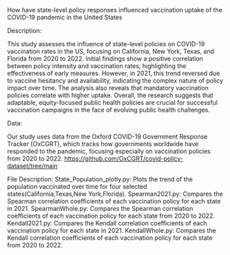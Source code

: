 How have state-level policy responses influenced vaccination uptake of the COVID-19 pandemic in the United States

Description: 

This study assesses the influence of state-level policies on COVID-19 vaccination rates in the US, 
focusing on California, New York, Texas, and Florida from 2020 to 2022. Initial findings
show a positive correlation between policy intensity and vaccination rates, highlighting the
effectiveness of early measures. However, in 2021, this trend reversed due to vaccine hesitancy
and availability, indicating the complex nature of policy impact over time. The analysis also
reveals that mandatory vaccination policies correlate with higher uptake. Overall, the research
suggests that adaptable, equity-focused public health policies are crucial for successful
vaccination campaigns in the face of evolving public health challenges.

Data: 

Our study uses data from the Oxford COVID-19 Government Response Tracker (OxCGRT), which tracks how governments worldwide have responded to the pandemic, focusing especially on vaccination policies from 2020 to 2022.
https://github.com/OxCGRT/covid-policy-dataset/tree/main


File Description:
State_Population_plotly.py: Plots the trend of the population vaccinated over time for four selected states(California,Texas,New York,Florida).
Spearman2021.py: Compares the Spearman correlation coefficients of each vaccination policy for each state in 2021.
SpearmanWhole.py: Compares the Spearman correlation coefficients of each vaccination policy for each state from 2020 to 2022.
Kendall2021.py: Compares the Kendall correlation coefficients of each vaccination policy for each state in 2021.
KendallWhole.py: Compares the Kendall correlation coefficients of each vaccination policy for each state from 2020 to 2022.
